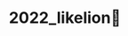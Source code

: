 ---
layout: list
title: 2022_likelion🦁
slug: 2022_likelion🦁
menu: true
permalink: /2022_likelion🦁/
order: 1
sitemap: false
description: >
    지도학습 비지도학습 강화학습**^^**
# accent_color: rgb(38,139,210)
# accent_image:
#   background: rgb(32,32,32)
#   overlay:    false
---
